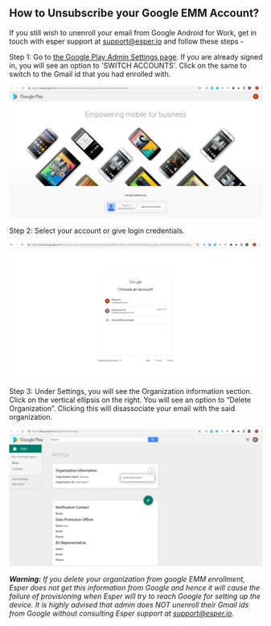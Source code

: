 ## How to Unsubscribe your Google EMM Account?

If you still wish to unenroll your email from Google Android for Work, get in touch with esper support at support@esper.io and follow these steps -

Step 1: Go to  [the Google Play Admin Settings page](https://play.google.com/work/adminsettings). If you are already signed in, you will see an option to 'SWITCH ACCOUNTS'. Click on the same to switch to the Gmail id that you had enrolled with.

  
![Google Play Admin Settings page](./images/unsubscribe/1-switch.png)

Step 2: Select your account or give login credentials.

  
![FAQ](./images/unsubscribe/image463.png)

Step 3: Under Settings, you will see the Organization information section. Click on the vertical ellipsis on the right. You will see an option to “Delete Organization”. Clicking this will disassociate your email with the said organization.

![disassociate your email with the said organization](./images/unsubscribe/3-delete.png)

***Warning:** If you delete your organization from google EMM enrollment, Esper does not get this information from Google and hence it will cause the failure of provisioning when Esper will try to reach Google for setting up the device. It is highly advised that admin does NOT unenroll their Gmail ids from Google without consulting Esper support at support@esper.io.*